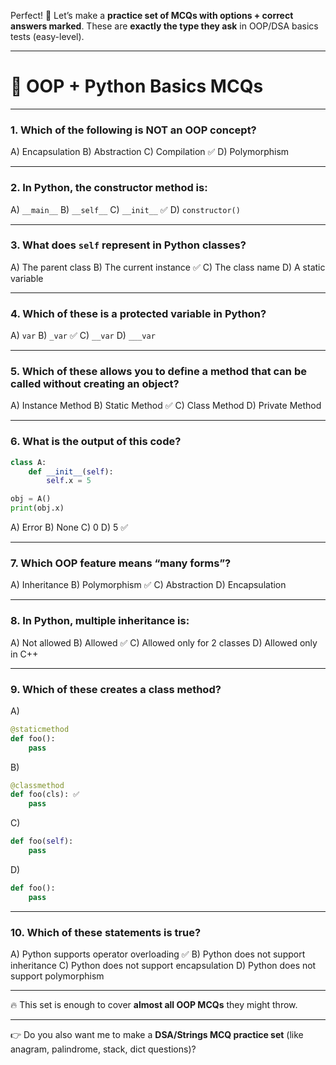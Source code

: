 Perfect! 🚀 Let’s make a **practice set of MCQs with options + correct answers marked**.
These are **exactly the type they ask** in OOP/DSA basics tests (easy-level).

---

# 📝 OOP + Python Basics MCQs

---

### 1. Which of the following is **NOT** an OOP concept?

A) Encapsulation
B) Abstraction
C) Compilation ✅
D) Polymorphism

---

### 2. In Python, the constructor method is:

A) `__main__`
B) `__self__`
C) `__init__` ✅
D) `constructor()`

---

### 3. What does `self` represent in Python classes?

A) The parent class
B) The current instance ✅
C) The class name
D) A static variable

---

### 4. Which of these is a **protected variable** in Python?

A) `var`
B) `_var` ✅
C) `__var`
D) `___var`

---

### 5. Which of these allows you to define a method that can be called without creating an object?

A) Instance Method
B) Static Method ✅
C) Class Method
D) Private Method

---

### 6. What is the output of this code?

```python
class A:
    def __init__(self):
        self.x = 5

obj = A()
print(obj.x)
```

A) Error
B) None
C) 0
D) 5 ✅

---

### 7. Which OOP feature means “many forms”?

A) Inheritance
B) Polymorphism ✅
C) Abstraction
D) Encapsulation

---

### 8. In Python, multiple inheritance is:

A) Not allowed
B) Allowed ✅
C) Allowed only for 2 classes
D) Allowed only in C++

---

### 9. Which of these creates a **class method**?

A)

```python
@staticmethod
def foo():
    pass
```

B)

```python
@classmethod
def foo(cls): ✅
    pass
```

C)

```python
def foo(self):
    pass
```

D)

```python
def foo():
    pass
```

---

### 10. Which of these statements is **true**?

A) Python supports operator overloading ✅
B) Python does not support inheritance
C) Python does not support encapsulation
D) Python does not support polymorphism

---

🔥 This set is enough to cover **almost all OOP MCQs** they might throw.

---

👉 Do you also want me to make a **DSA/Strings MCQ practice set** (like anagram, palindrome, stack, dict questions)?
